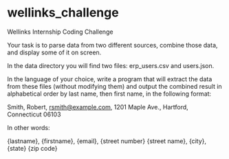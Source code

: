 # wellinks_challenge
Wellinks Internship Coding Challenge

Your task is to parse data from two different sources, combine those data, and display some of it on screen.

In the data directory you will find two files: erp_users.csv and users.json.

In the language of your choice, write a program that will extract the data from these files (without modifying them) and output the combined result in alphabetical order by last name, then first name, in the following format:

Smith, Robert, rsmith@example.com, 1201 Maple Ave., Hartford, Connecticut 06103

In other words:

{lastname}, {firstname}, {email}, {street number} {street name}, {city}, {state} {zip code}
